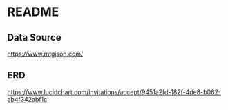 # README

## Data Source
https://www.mtgjson.com/

## ERD
https://www.lucidchart.com/invitations/accept/9451a2fd-182f-4de8-b062-ab4f342abf1c
